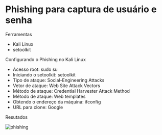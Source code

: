 # Phishing para captura de usuário e senha
 
Ferramentas
- Kali Linux
- setoolkit

Configurando o Phishing no Kali Linux
- Acesso root: sudo su
- Iniciando o setoolkit: setoolkit
- Tipo de ataque: Social-Engineering Attacks
- Vetor de ataque: Web Site Attack Vectors
- Método de ataque: Credential Harvester Attack Method 
- Método de ataque: Web templates
- Obtendo o endereço da máquina: ifconfig
- URL para clone: Google

Resutados

![phishing](https://github.com/Aurineque/Phishing-kali-linux/assets/34426974/8b9145ef-5b86-414b-aa62-c503e1bb0f97)
